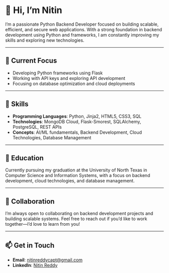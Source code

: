 # 👋 Hi, I’m Nitin

I’m a passionate Python Backend Developer focused on building scalable, efficient, and secure web applications. With a strong foundation in backend development using Python and frameworks, I am constantly improving my skills and exploring new technologies.

---

## 🚀 Current Focus

- Developing Python frameworks using Flask
- Working with API keys and exploring API development
- Focusing on database optimization and cloud deployments

---

## 💼 Skills

- **Programming Languages**: Python, Jinja2, HTML5, CSS3, SQL
- **Technologies**: MongoDB Cloud, Flask-Smorest, SQLAlchemy, PostgreSQL, REST APIs
- **Concepts**: AI/ML fundamentals, Backend Development, Cloud Technologies, Database Management

---

## 📝 Education

Currently pursuing my graduation at the University of North Texas in Computer Science and Information Systems, with a focus on backend development, cloud technologies, and database management.

---

## 🤝 Collaboration

I’m always open to collaborating on backend development projects and building scalable systems. Feel free to reach out if you’d like to work together—I’d love to learn from you!

---

## 📫 Get in Touch

- **Email**: [nitinreddycapt@gmail.com](mailto:nitinreddycapt@gmail.com)
- **LinkedIn**: [Nitin Reddy](https://www.linkedin.com/in/nitin-reddy-66b11b230)
